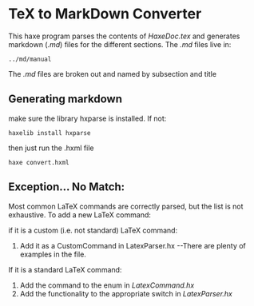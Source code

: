 TeX to MarkDown Converter
========================

This haxe program parses the contents of *HaxeDoc.tex* and generates markdown (*.md*) files for the different sections.  The *.md* files live in:

`../md/manual`

The *.md* files are broken out and named by subsection and title 

Generating markdown
-------------------

make sure the library hxparse is installed. If not:

`haxelib install hxparse`

then just run the .hxml file

`haxe convert.hxml`

Exception... No Match:
---------

Most common LaTeX commands are correctly parsed, but the list is not exhaustive.  To add a new LaTeX command:

if it is a custom (i.e. not standard) LaTeX command:
1. Add it as a CustomCommand in LatexParser.hx --There are plenty of examples in the file.

If it is a standard LaTeX command:
1. Add the command to the enum in *LatexCommand.hx*
2. Add the functionality to the appropriate switch in *LatexParser.hx*


